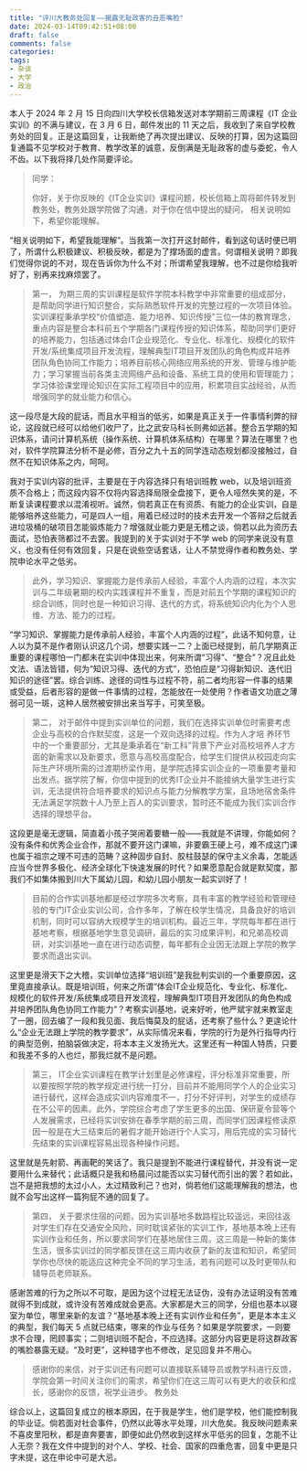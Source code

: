 ```yaml
---
title: "评川大教务处回复——揭露无耻政客的丑恶嘴脸"
date: 2024-03-14T09:42:51+08:00
draft: false
comments: false
categories:
tags:
- 杂谈
- 大学
- 政治
---
```


<!--more-->

本人于 2024 年 2 月 15 日向四川大学校长信箱发送对本学期前三周课程《IT 企业实训》的不满与建议，在 3 月 6 日，邮件发出的 11 天之后，我收到了来自学校教务处的回复。正是这篇回复，让我断绝了再次提出建议、反映的打算，因为这篇回复通篇不见学校对于教育、教学改革的诚意，反倒满是无耻政客的虚与委蛇，令人不齿。以下我将择几处作简要评论。

>  同学：
>
> 你好，关于你反映的《IT企业实训》课程问题，校长信箱上周将邮件转发到教务处，教务处跟学院做了沟通，对于你在信中提出的疑问， 相关说明如下，希望你能理解。

“相关说明如下，希望我能理解”。当我第一次打开这封邮件，看到这句话时便已明了，所谓什么积极建议、积极反映，都是为了撑场面的虚言。何谓相关说明？即我们觉得你说的不对，现在告诉你为什么不对；所谓希望我理解，也不过是你给我听好了，别再来找麻烦罢了。

>  第一， 为期三周的实训课程是软件学院本科教学中非常重要的组成部分，是帮助同学进行知识整合，实际熟悉软件开发的完整过程的一次项目体验。实训课程秉承学校“价值塑造、能力培养、知识传授”三位一体的教育理念，重点内容是整合本科前五个学期各门课程传授的知识体系，帮助同学们更好的培养能力，包括通过体会IT企业规范化、专业化、标准化、规模化的软件开发/系统集成项目开发流程，理解典型IT项目开发团队的角色构成并培养团队角色协同工作能力；培养目前核心网络应用系统的开发、管理与维护能力；学习掌握当前各类主流网络产品和设备、系统工具的使用和管理能力；学习体验课堂理论知识在实际工程项目中的应用，积累项目实战经验，从而增强同学的就业能力和信心。

这一段尽是大段的屁话，而且水平相当的低劣，如果是真正关于一件事情利弊的辩论，这段就已经可以给他们收尸了，比之武安马科长则弗如远甚。整合五学期的知识体系，请问计算机系统（操作系统、计算机体系结构）在哪里？算法在哪里？也对，软件学院算法分析不是必修，百分之九十五的同学连动态规划都没接触过，自然不在知识体系之内，呵呵。

我对于实训内容的批评，主要是在于内容选择只有培训班教 web，以及培训班资质不合格上；而这段内容不仅将内容选择局限全盘接下，更令人哑然失笑的是，不断复读课程要求以混淆视听。诚然，倘若真正在有资质、有能力的企业实训，自是能够培养这些能力，可是四人一组，用着已经过时的技术去开发一个答辩之后就丢进垃圾桶的破项目怎能锻炼能力？增强就业能力更是无稽之谈，倘若以此为资历去面试，恐怕表筛都过不去罢。我提到的关于实训对于不学 web 的同学来说没有意义，也没有任何有效回复，只是在说些空话套话，让人不禁觉得作者和教务处、学院申论水平之低劣。

> 此外，学习知识、掌握能力是传承前人经验，丰富个人内涵的过程，本次实训与二年级暑期的校内实践课程并不重复，而是对前五个学期的课程知识的综合训练，同时也是一种知识习得、迭代的方式，将系统知识内化为个人思维、方法、能力的过程。

 “学习知识、掌握能力是传承前人经验，丰富个人内涵的过程”，此话不知何意，让人以为莫不是作者刚认识这几个词，想要实践一二？上面已经提到，前几学期真正重要的课程哪怕一门都未在实训中体现出来，何来所谓“习得”、“整合”？况且此处文法、语法皆错，何为“知识习得、迭代的方式”，恐怕应是“习得新知识、迭代旧知识的途径”罢。综合训练、途径的词性与过程不符，前二者均形容一件事的结果或受益，后者形容的是做一件事情的过程，怎能放在一处使用？作者语文功底之薄弱可见一斑，这种人居然被安排出来当写手，可笑至极。

>  第二， 对于邮件中提到实训单位的问题，我们在选择实训单位时需要考虑企业与高校的合作默契度，这是一个双向选择的过程。作为人才培 养环节中的一个重要部分，尤其是秉承着在“新工科”背景下产业对高校培养人才方面的新需求以及新要求，愿意与高校高度配合，给学生们提供从校园走向实际生产环境所需的过渡期桥梁作用，是学院选择实训企业的一项重要考量和出发点。据学院了解，你信中提到的优秀IT企业并不能接纳大量学生进行实训，无法提供符合培养要求的知识点与能力分解教学方案，且场地宿舍条件无法满足学院数十人乃至上百人的实训要求，暂时还不能成为我们实训合作选择的理想平台。

这段更是毫无逻辑，简直着小孩子哭闹着要糖一般——我就是不讲理，你能如何？没有条件和优秀企业合作，那就不要开这门课嘛，非要霸王硬上弓，难不成这门课也属于祖宗之理不可违的范畴？这种固步自封、胶柱鼓瑟的保守主义余毒，怎能适应当今世界多极化、经济全球化下快速发展的时代？如果愿意配合就是默契度，那我们不如集体搬到川大下属幼儿园，和幼儿园小朋友一起实训好了！

> 目前的合作实训基地都是经过学院多次考察，具有丰富的教学经验和管理经验的专门IT企业实训公司，合作多年，了解在校学生情况，具备良好的培训机制，同时可以容纳大规模学生的培训机构。最近三年，学院每年都在进行基地考察，根据基地学生意见调研，最后的实习成果评判，和兄弟高校调研，对实训基地一直在进行动态调整，每年都有企业因无法跟上学院的教学要求而退出实训。

 这里更是滑天下之大稽，实训单位选择“培训班”是我批判实训的一个重要原因，这里竟直接承认。既是培训班，何来之所谓“体会IT企业规范化、专业化、标准化、规模化的软件开发/系统集成项目开发流程，理解典型IT项目开发团队的角色构成并培养团队角色协同工作能力”？考察实训基地，说来好听，他严斌宇就来教室走了一圈，回去编了一段和我见面、我后悔莫及的屁话，还考察了些什么？更遑论什么“企业无法跟上学院的教学要求”，从实际情况来看，学院的行为是外行指导内行的典型范例，拍脑袋做决定，将本本主义发扬光大。这里还有一种国人特质，只要和我差不多的人也烂，那我烂就不是问题。

> 第三， IT企业实训课程在教学计划里是必修课程，评分标准非常重要，所以要按照学院的教学规定进行统一打分，目前并不能用同学个人的企业实习进行替代，这样会造成实训内容难度不一，打分不好评判，对学生的成绩存在不公平的因素。此外，学院综合考虑了学生更多的出国、保研夏令营等个人发展需求，已经将实训安排在春季学期的前三周，而同学们因课程修读原因一般是在大三结束后的暑假才能开始进行个人实习，用后完成的实习替代先结束的实训课程容易出现各种操作问题。

 这里就是先射箭、再画靶的笑话了。我只是提到不能进行课程替代，并没有说一定要用什么来替代；此话概只是我和杨晨问过能否以实习替代而引出的罢？若如此，岂不是把我想的太过小人，太过精致利己？也对，倘若他们这能理解我的想法，也就不会写出这样一篇狗屁不通的回复了。

>  第四， 关于要求住宿的问题，因为实训基地多数路程比较遥远，来回往返对学生们存在交通安全风险，同时耽误紧张的实训工作，基地基本晚上还有实训作业和任务，所以要求同学们在基地居住三周。这三周是一种新的集体生活，很多实训过的同学都反馈在这三周内收获了新的友谊和知识，希望同学你也尽快的能适应这种完全不同的学习生活，若有问题可以及时更带队和辅导员老师联系。

感谢苦难的行为之所以不可取，是因为这个过程无法证伪，没有办法证明没有苦难就得不到成就，或许没有苦难成就会更高。大家都是大三的同学，分组也基本以寝室为单位，哪里来新的友谊？“基地基本晚上还有实训作业和任务”，更是本本主义的典型，我们每天 5 点就已结束，哪来的作业与任务？如果是学院要求，一则要求不合理，罔顾事实；二则培训班不配合，不应选择。这部分内容更是将这群政客的嘴脸暴露无疑。“及时更”，这种错字也不修改，足见回复并不用心。

> 感谢你的来信，对于实训还有问题可以直接联系辅导员或教学科进行反馈，学院会第一时间关注你们的需求，希望你们在这三周可以有更大的收获和成长，感谢你的反馈，祝学业进步。 教务处

综合以上，这篇回复成立的根本原因，在于我是学生，他们是学校，他们能控制我的毕业证。倘若面对社会事件，仍然以此等水平处理，川大危矣。我反映问题素来不喜皮里阳秋，都是直奔要害，即便如此仍然收到这样水平低劣的回复，怎能不让人无奈？我在文件中提到的对个人、学校、社会、国家的四重危害，回复中更是只字未提，这在申论中可是大忌。

